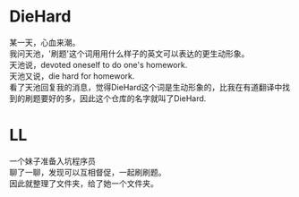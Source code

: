 # DieHard
某一天，心血来潮。</br>
我问天池，'刷题'这个词用用什么样子的英文可以表达的更生动形象。</br>
天池说，devoted oneself to do one's homework.</br>
天池又说，die hard for homework.</br>
看了天池回复我的消息，觉得DieHard这个词是生动形象的，比我在有道翻译中找到的刷题要好的多，因此这个仓库的名字就叫了DieHard.</br>



# LL
一个妹子准备入坑程序员</br>
聊了一聊，发现可以互相督促，一起刷刷题。</br>
因此就整理了文件夹，给了她一个文件夹。</br>



